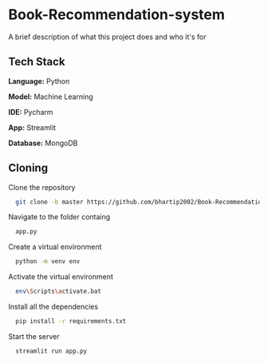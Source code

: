 # Book-Recommendation-system

A brief description of what this project does and who it's for


## Tech Stack

**Language:** Python

**Model:** Machine Learning 

**IDE:** Pycharm

**App:** Streamlit

**Database:** MongoDB


## Cloning 

Clone the repository

```bash
  git clone -b master https://github.com/bhartip2002/Book-Recommendation-system
```
Navigate to the folder containg 
```bash
  app.py
 ```
Create a virtual environment
```bash
  python -m venv env
```

Activate the virtual environment
```bash
  env\Scripts\activate.bat
  ```
Install all the dependencies
```bash
  pip install -r requirements.txt
  ```
Start the server
```bash
  streamlit run app.py
 ```





